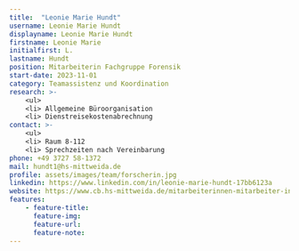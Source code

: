 ```yaml
---
title:  "Leonie Marie Hundt"
username: Leonie Marie Hundt
displayname: Leonie Marie Hundt
firstname: Leonie Marie
initialfirst: L.
lastname: Hundt
position: Mitarbeiterin Fachgruppe Forensik
start-date: 2023-11-01
category: Teamassistenz und Koordination
research: >- 
    <ul>
    <li> Allgemeine Büroorganisation
    <li> Dienstreisekostenabrechnung
contact: >-
    <ul>
    <li> Raum 8-112
    <li> Sprechzeiten nach Vereinbarung
phone: +49 3727 58-1372
mail: hundt1@hs-mittweida.de       
profile: assets/images/team/forscherin.jpg
linkedin: https://www.linkedin.com/in/leonie-marie-hundt-17bb6123a
website: https://www.cb.hs-mittweida.de/mitarbeiterinnen-mitarbeiter-in-ihren-fachgruppen/hundt-leonie-marie/
features:
    - feature-title: 
      feature-img: 
      feature-url: 
      feature-note: 
---
```

